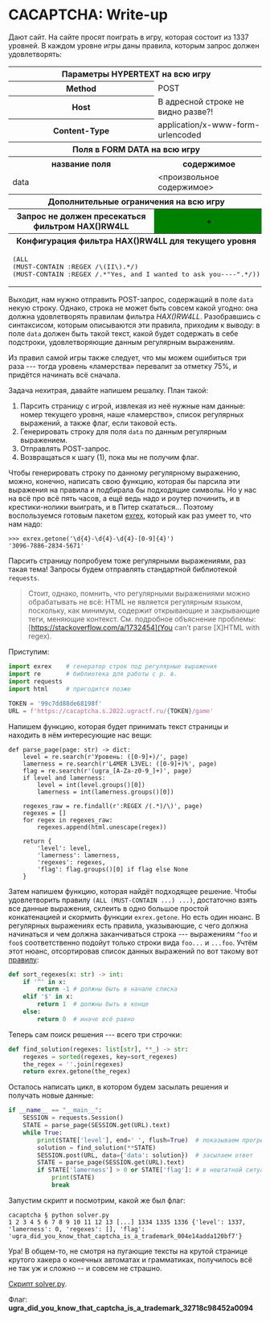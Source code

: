 # CACAPTCHA: Write-up

Дают сайт. На сайте просят поиграть в игру, которая состоит из 1337 уровней. В каждом уровне игры даны правила, которым запрос должен удовлетворять:

<table>
<tbody><tr>
<th colspan="2">Параметры HYPERTEXT на всю игру</th>
</tr>
<tr>
<th>Method</th>
<td>POST</td>
</tr>
<tr>
<th>Host</th>
<td>В адресной строке не видно разве?!</td>
</tr>
<tr>
<th>Content-Type</th>
<td>application/x-www-form-urlencoded</td>
</tr>
<tr>
<th colspan="2">Поля в FORM DATA на всю игру</th>
</tr>
<tr>
<th>название поля</th>
<th>содержимое</th>
</tr>
<tr>
<td> data </td>
<td>&lt;произвольное содержимое&gt;</td>
</tr>
<tr>
<th colspan="2">Дополнительные ограничения на всю игру</th>
</tr>
<tr>
<th>Запрос не должен пресекаться фильтром HAX()RW4LL</th>
<th bgcolor="green">+</th>
</tr>
<tr>
<th colspan="2">Конфигурация фильтра HAX()RW4LL для текущего уровня</th>
</tr>
<tr>
<td colspan="2"><pre>(ALL
(MUST-CONTAIN :REGEX /\(II\).*/)
(MUST-CONTAIN :REGEX /.*"Yes, and I wanted to ask you----".*/))</pre></td>
</tr>
</tbody>
<table>

Выходит, нам нужно отправить POST-запрос, содержащий в поле `data` некую строку. Однако, строка не может быть совсем какой угодно: она должна удовлетворять правилам фильтра *HAX()RW4LL*. Разобравшись с синтаксисом, которым описываются эти правила, приходим к выводу: в поле `data` должен быть такой текст, какой будет содержать в себе подстроки, удовлетворяющие данным регулярным выражениям.

Из правил самой игры также следует, что мы можем ошибиться три раза --- тогда уровень «ламерства» перевалит за отметку 75%, и придётся начинать всё сначала.

Задача нехитрая, давайте напишем решалку. План такой:

1. Парсить страницу с игрой, извлекая из неё нужные нам данные: номер текущего уровня, наше «ламерство», список регулярных выражений, а также флаг, если таковой есть.
2. Генерировать строку для поля `data` по данным регулярным выражением.
3. Отправлять POST-запрос.
4. Возвращаться к шагу (1), пока мы не получим флаг.

Чтобы генерировать строку по данному регулярному выражению, можно, конечно, написать свою функцию, которая бы парсила эти выражения на правила и подбирала бы подходящие символы. Но у нас на всё про всё пять часов, а ещё ведь надо и роутер починить, и в крестики-нолики выиграть, и в Питер скататься... Поэтому воспользуемся готовым пакетом [exrex](https://github.com/asciimoo/exrex), который как раз умеет то, что нам надо:

```
>>> exrex.getone('\d{4}-\d{4}-\d{4}-[0-9]{4}')
'3096-7886-2834-5671'
```

Парсить страницу попробуем тоже регулярными выражениями, раз такая тема! Запросы будем отправлять стандартной библиотекой `requests`.

> Стоит, однако, помнить, что регулярными выражениями можно обрабатывать не всё: HTML не является регулярным языком, поскольку, как минимум, содержит открывающие и закрывающие теги, меняющие контекст. См. подробное объяснение проблемы: [https://stackoverflow.com/a/1732454](You can’t parse [X]HTML with regex).

Приступим:

```python
import exrex    # генератор строк под регулярные выражения
import re       # библиотека для работы с р. в.
import requests
import html     # пригодится позже

TOKEN = '99c7dd88de68198f'
URL = f'https://cacaptcha.s.2022.ugractf.ru/{TOKEN}/game'
```

Напишем функцию, которая будет принимать текст страницы и находить в нём интересующие нас вещи:
```python3
def parse_page(page: str) -> dict:
    level = re.search(r'Уровень: ([0-9]+)/', page)
    lamerness = re.search(r'L4MER L3VEL: ([0-9]+)%', page)
    flag = re.search(r'(ugra_[A-Za-z0-9_]+)', page)
    if level and lamerness:
        level = int(level.groups()[0])
        lamerness = int(lamerness.groups()[0])

    regexes_raw = re.findall(r':REGEX /(.*)/\)', page)
    regexes = []
    for regex in regexes_raw:
        regexes.append(html.unescape(regex))

    return {
        'level': level,
        'lamerness': lamerness,
        'regexes': regexes,
        'flag': flag.groups()[0] if flag else None
    }
```

Затем напишем функцию, которая найдёт подходящее решение. Чтобы удовлетворить правилу `(ALL (MUST-CONTAIN ...) ...)`, достаточно взять все данные выражения, склеить в одно большое простой конкатенацией и скормить функции `exrex.getone`. Но есть один нюанс. В регулярных выражениях есть правила, указывающие, с чего должна начинаться и чем должна заканчиваться строка --- выражениям `^foo` и `foo$` соответственно подойут только строки вида `foo...` и `...foo`. Учтём этот нюанс, отсортировав список данных выражений по вот такому вот [правилу](https://docs.python.org/3/howto/sorting.html#key-functions):

```python
def sort_regexes(x: str) -> int:
    if '^' in x:
        return -1 # должны быть в начале списка
    elif '$' in x:
        return 1  # должны быть в конце
    else:
        return 0  # иначе всё равно
```

Теперь сам поиск решения --- всего три строчки:
```python
def find_solution(regexes: list[str], **_) -> str:
    regexes = sorted(regexes, key=sort_regexes)
    the_regex = ''.join(regexes)
    return exrex.getone(the_regex)
```

Осталось написать цикл, в котором будем засылать решения и получать новые данные:
```python
if __name__ == "__main__":
    SESSION = requests.Session()
    STATE = parse_page(SESSION.get(URL).text)
    while True:
        print(STATE['level'], end=' ', flush=True)  # показываем прогресс
        solution = find_solution(**STATE)
        SESSION.post(URL, data={'data': solution})  # засылаем ответ
        STATE = parse_page(SESSION.get(URL).text)
        if STATE['lamerness'] > 0 or STATE['flag']: # в нештатной ситуации останавливаемся и смотрим, что там пришло
            print(STATE)
            break
```

Запустим скрипт и посмотрим, какой же был флаг:
```
cacaptcha § python solver.py
1 2 3 4 5 6 7 8 9 10 11 12 13 [...] 1334 1335 1336 {'level': 1337, 'lamerness': 0, 'regexes': [], 'flag': 'ugra_did_you_know_that_captcha_is_a_trademark_004e14adda120bf7'}
```

Ура! В общем-то, не смотря на пугающие тексты на крутой странице крутого хакера о конечных автоматах и грамматиках, получилось всё не так уж и сложно -- и совсем не страшно.

[Скрипт solver.py](https://github.com/teamteamdev/ugractf-2022-school/blob/master/tasks/cacaptcha/solver.py).

Флаг: **ugra_did_you_know_that_captcha_is_a_trademark_32718c98452a0094**
